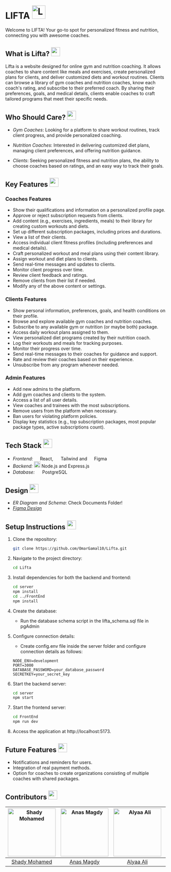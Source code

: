 # LIFTA <img src="https://i.imgur.com/nSWBL7M.png" alt="LIFTA" width="42" />

Welcome to LIFTA! Your go-to spot for personalized fitness and nutrition, connecting you with awesome coaches.

## What is Lifta? <img src="https://i.imgur.com/Fb9YxRg.png" width="28" />

Lifta is a website designed for online gym and nutrition coaching. It allows coaches to share content like meals and exercises, create personalized plans for clients, and deliver customized diets and workout routines. Clients can browse a library of gym coaches and nutrition coaches, know each coach's rating, and subscribe to their preferred coach. By sharing their preferences, goals, and medical details, clients enable coaches to craft tailored programs that meet their specific needs.

## Who Should Care? <img src="https://i.imgur.com/1GAn0Ir.png" width="28" />

- *Gym Coaches*: Looking for a platform to share workout routines, track client progress, and provide personalized coaching.

- *Nutrition Coaches*: Interested in delivering customized diet plans, managing client preferences, and offering nutrition guidance.

- *Clients*: Seeking personalized fitness and nutrition plans, the ability to choose coaches based on ratings, and an easy way to track their goals.

## Key Features <img src="https://i.imgur.com/yzknnL8.png" width="28" />

### Coaches Features

- Show their qualifications and information on a personalized profile page.
- Approve or reject subscription requests from clients.
- Add content (e.g., exercises, ingredients, meals) to their library for creating custom workouts and diets.
- Set up different subscription packages, including prices and durations.
- View a list of their clients.
- Access individual client fitness profiles (including preferences and medical details).
- Craft personalized workout and meal plans using their content library.
- Assign workout and diet plans to clients.
- Send real-time messages and updates to clients.
- Monitor client progress over time.
- Review client feedback and ratings.
- Remove clients from their list if needed.
- Modify any of the above content or settings.

### Clients Features

- Show personal information, preferences, goals, and health conditions on their profile.
- Browse and explore available gym coaches and nutrition coaches.
- Subscribe to any available gym or nutrition (or maybe both) package.
- Access daily workout plans assigned to them.
- View personalized diet programs created by their nutrition coach.
- Log their workouts and meals for tracking purposes.
- Monitor their progress over time.
- Send real-time messages to their coaches for guidance and support.
- Rate and review their coaches based on their experience.
- Unsubscribe from any program whenever needed.

### Admin Features

- Add new admins to the platform.
- Add gym coaches and clients to the system.
- Access a list of all user details.
- View coaches and trainees with the most subscriptions.
- Remove users from the platform when necessary.
- Ban users for violating platform policies.
- Display key statistics (e.g., top subscription packages, most popular package types, active subscriptions count).

## Tech Stack <img src="https://i.imgur.com/e1DBlTk.png" width="28" />

- *Frontend:* <img src="https://i.imgur.com/ZAdKucE.png" width="14" /> React, <img src="https://i.imgur.com/pGFocao.png" width="16" /> Tailwind and <img src="https://i.imgur.com/hj45tsb.png" width="14" /> Figma
- *Backend:* <img src="https://i.imgur.com/RebLs7F.png" width="20" /> Node.js and Express.js
- *Database:* <img src="https://i.imgur.com/fwgXa3k.png" width="16" /> PostgreSQL

## Design <img src="https://i.imgur.com/e7qaSLT.png" width="28" />

- *ER Diagram and Schema*: Check Documents Folder!
- *[Figma Design](https://www.figma.com/design/OCdcViHf5ZI6HYikgwRjaJ/Lifta?node-id=4424-16994&t=6JjsNFCTxEgSsOXS-1)*

## Setup Instructions <img src="https://i.imgur.com/DRfWA84.png" width="28" />

1. Clone the repository:
    
    ```bash
    git clone https://github.com/OmarGamal10/Lifta.git
    ```
    
2. Navigate to the project directory:
    
    ```bash
    cd Lifta
    ```
    
3. Install dependencies for both the backend and frontend:
    
    ```bash
    cd server
    npm install
    cd ../FrontEnd
    npm install
    ```
	
4. Create the database:
	- Run the database schema script in the lifta_schema.sql file in pgAdmin
	
5. Configure connection details:
    -  Create config.env file inside the server folder and configure connection details as follows:
    
	```
	NODE_ENV=development
	PORT=3000
	DATABASE_PASSWORD=your_database_password
	SECRETKEY=your_secret_key
	```
	
6. Start the backend server:
	
    ```bash
    cd server
    npm start
    ```
    
7. Start the frontend server:
    
	```bash
    cd FrontEnd
    npm run dev
    ```
    
8. Access the application at http://localhost:5173.

## Future Features <img src="https://i.imgur.com/8i5qWJE.png" width="28" />

- Notifications and reminders for users.
- Integration of real payment methods.
- Option for coaches to create organizations consisting of multiple coaches with shared packages.

## Contributors <img src="https://i.imgur.com/SfBB4jV.png" width="28" />

| <a href="https://avatars.githubusercontent.com/shady-2004?v=4"><img src="https://avatars.githubusercontent.com/shady-2004?v=4" alt="Shady Mohamed" width="150"></a> | <a href="https://avatars.githubusercontent.com/Mag-D-Anas?v=4"><img src="https://avatars.githubusercontent.com/Mag-D-Anas?v=4" alt="Anas Magdy" width="150"></a> | <a href="https://avatars.githubusercontent.com/Alyaa242?v=4"><img src="https://avatars.githubusercontent.com/Alyaa242?v=4" alt="Alyaa Ali" width="150"></a> | <a href="https://avatars.githubusercontent.com/OmarGamal10?v=4"><img src="https://avatars.githubusercontent.com/OmarGamal10?v=4" alt="Omar Gamal" width="150"></a> |
| :-----------------------------------------------------------------------------------------------------------------------------------------------------------------: | :--------------------------------------------------------------------------------------------------------------------------------------------------------------: | :---------------------------------------------------------------------------------------------------------------------------------------------------------: | :----------------------------------------------------------------------------------------------------------------------------------------------------------------: |
|                                                           [Shady Mohamed](https://github.com/shady-2004)                                                            |                                                           [Anas Magdy](https://github.com/Mag-D-Anas)                                                            |                                                          [Alyaa Ali](https://github.com/Alyaa242)                                                           |                                                            [Omar Gamal](https://github.com/OmarGamal10)                                                            |
